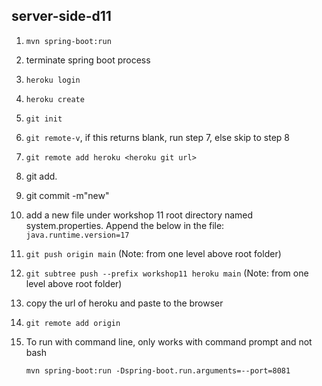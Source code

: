 ## server-side-d11

1. `mvn spring-boot:run`
2. terminate spring boot process
3. `heroku login`
4. `heroku create`
5. `git init`
6. `git remote-v`, if this returns blank, run step 7, else skip to step 8
7. `git remote add heroku <heroku git url>`
8. git add.
9. git commit -m"new"
10. add a new file under workshop 11 root directory named system.properties.
    Append the below in the file:
    `java.runtime.version=17`
11. `git push origin main` (Note: from one level above root folder)
12. `git subtree push --prefix workshop11 heroku main` (Note: from one level above root folder)
13. copy the url of heroku and paste to the browser
14. `git remote add origin` <git repo url>
15. To run with command line, only works with command prompt and not bash

    `mvn spring-boot:run -Dspring-boot.run.arguments=--port=8081`
